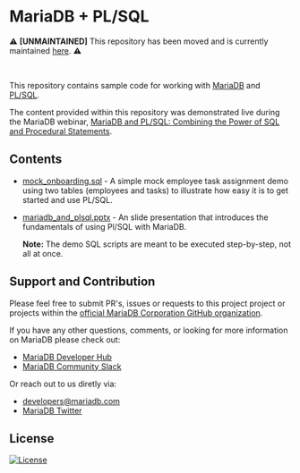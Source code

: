 # MariaDB + PL/SQL

⚠️ **[UNMAINTAINED]** This repository has been moved and is currently maintained [here](https://github.com/mariadb-developers/mariadb-pl-sql-samples). ⚠️

<br />

This repository contains sample code for working with [MariaDB](https://mariadb.com) and [PL/SQL](https://en.wikipedia.org/wiki/PL/SQL).

The content provided within this repository was demonstrated live during the MariaDB webinar, [MariaDB and PL/SQL: Combining the Power of SQL and Procedural Statements](https://go.mariadb.com/21Q2-WBN-GLBL-OSSC-PLSQL-Compatibility-2021-03-31_Registration-LP.html).

## Contents

* [mock_onboarding.sql](demos/mock_onboarding.sql) - A simple mock employee task assignment demo using two tables (employees and tasks) to illustrate how easy it is to get started and use PL/SQL.

* [mariadb_and_plsql.pptx](presentations/mariadb_and_plsql.pptx) - An slide presentation that introduces the fundamentals of using Pl/SQL with MariaDB.

    **Note:** The demo SQL scripts are meant to be executed step-by-step, not all at once.

## Support and Contribution <a name="support-contribution"></a>

Please feel free to submit PR's, issues or requests to this project project or projects within the [official MariaDB Corporation GitHub organization](https://github.com/mariadb-corporation).

If you have any other questions, comments, or looking for more information on MariaDB please check out:

* [MariaDB Developer Hub](https://mariadb.com/developers)
* [MariaDB Community Slack](https://r.mariadb.com/join-community-slack)

Or reach out to us diretly via:

* [developers@mariadb.com](mailto:developers@mariadb.com)
* [MariaDB Twitter](https://twitter.com/mariadb)

## License <a name="license"></a>
[![License](https://img.shields.io/badge/License-MIT-blue.svg?style=plastic)](https://opensource.org/licenses/MIT)
